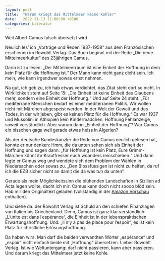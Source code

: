 ```yaml
---
layout: post
title:  "Warum kriegt das Mittelmeer keine Kohle?"
date:   2022-11-13 21:00:00 +0100
categories: Literatur
---
```

Weil Albert Camus falsch übersetzt wird.

Neulich les‘ ich „Vorträge und Reden 1937-1958“ aus dem Französischen erschienen im Rowohlt Verlag. Das Buch beginnt mit der Rede „Die neue Mittelmeerkultur“ des 23jährigen Camus.

Darin ist zu lesen: „Der Mittelmeerraum ist eine Einheit der Hoffnung in dem kein Platz für die Hoffnung ist.“ Der Mann kann nicht ganz dicht sein. Ich mein, wie kann irgendwer sowas ernst nehmen.

Na gut, ich geb zu, ich hab etwas verdichtet, das Zitat steht dort so nicht. In Wirklichkeit steht auf Seite 15: „Die Einheit ist keine Einheit des Glaubens mehr, sondern eine Einheit der Hoffnung.“ Und auf Seite 24 steht: „Für mediterrane Menschen bedarf es einer mediterranen Politik. Wir wollen nicht mit Märchen abgespeist werden. In der Welt der Gewalt und des Todes, in der wir leben, gibt es keinen Platz für die Hoffnung.“ Es war 1937 und Mussolini in Äthiopien kein Kindermädchen. Hoffnung Fehlanzeige, soweit verständlich. Aber warum dann „Einheit der Hoffnung“? War Camus ein bisschen gaga weil gerade etwas heiss in Algerien?

Als der deutsche Bundeskanzler die Rede von Camus neulich gelesen hat, konnte er nur denken: Hmm, die da unten sehen sich als Einheit der Hoffnung und sagen dann: „für Hoffnung ist kein Platz, Eure Grimm-Märchen könnt ihr Krautfresser euch woanders reinschieben.“ Und dann legte er Camus weg und wendete sich dem Problem der Wahlen in Niedersachen oder sowas zu. „Den Blossfüssigen ist nicht zu helfen, da ruf ich die EZB sicher nicht an damit die da was tun da unten“.

Gerade als mein Möglichkeitssinn die blühenden Landschaften in Sizilien ad Acta legen wollte, dacht ich mir: Camus kann doch nicht soooo blöd sein. Hab mir den Originaltext geladen (vollständig in der [Amazon Vorschau](https://www.amazon.com/dp/2072741688?ref_=cm_sw_r_cp_ud_dp_7SGK1CXPK8VFADTHX4XM) enthalten).

Und siehe da: der Rowohlt Verlag ist Schuld an den schiefen Finanzlagen von Italien bis Griechenland. Denn, Camus ist ganz klar verständlich: „L’unite est dans l’espérance“, die Einheit ist in der lebenspraktischen Erwartungshoffnung. Und: „Il n’y a pas de place pour l’espoir“, es ist kein Platz für christliche Erlösungshoffnung.

Da haben wirs. Man darf die beiden verwandten Wörter „espérance“ und „espoir“ nicht einfach beide mit „Hoffnung“ übersetzen. Lieber Rowohlt Verlag. Ist wie Weltuntergang: darf nicht passieren, kann aber passieren.
Und darum kriegt das Mittelmeer jetzt keine Kohle.

